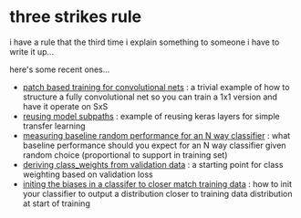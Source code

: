 # three strikes rule

i have a rule that the third time i explain something to someone i have to write it up...

here's some recent ones...

* [patch based training for convolutional nets](https://colab.research.google.com/drive/1zPrDW8M2c3bFXM26KpeA88ads-7afUsF) : a trivial example of how to structure a fully convolutional net so you can train a 1x1 version and have it operate on SxS
* [reusing model subpaths](https://colab.research.google.com/drive/1XSbW04TjfAF5KVXp8_XZuHtP1L3W707q) : example of reusing keras layers for simple transfer learning
* [measuring baseline random performance for an N way classifier](https://colab.research.google.com/drive/1W08R0r0hjW7i30p-oPO_6hsdcwPi50Yp) : what baseline performance should you expect for an N way classifier given random choice (proportional to support in training set)
* [deriving class_weights from validation data](https://colab.research.google.com/drive/1hS6Wire061HKYtVlnq_Q4W4BBVYyEMa7) : a starting point for class weighting based on validation loss
* [initing the biases in a classifer to closer match training data](https://colab.research.google.com/drive/12K5GnTG79_Usik0U3K2j1FBOH13lh9yN) : how to init your classifier to output a distribution closer to training data distribution at start of training